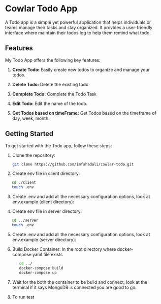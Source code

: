 # Cowlar Todo App

A Todo app is a simple yet powerful application that helps individuals or teams manage their tasks and stay organized. It provides a user-friendly interface where maintain their todos log to help them remind what todo.

## Features

My Todo App offers the following key features:

1. **Create Todo:** Easily create new todos to organize and manage your todos.

2. **Delete Todo:** Delete the existing todo.

3. **Complete Todo:** Complete the Todo Task

4. **Edit Todo:** Edit the name of the todo.

5. **Get Todos based on timeFrame:** Get Todos based on the timeframe of day, week, month.

## Getting Started

To get started with the Todo app, follow these steps:

1. Clone the repository:

   ```bash
   git clone https://github.com/imfahadali/cowlar-todo.git

   ```

2. Create env file in client directory:

```bash
   cd ./client
   touch .env
```

3. Create .env and add all the necessary configuration options, look at env.example (client directory):

4. Create env file in server directory:

```bash
   cd ../server
   touch .env
```

5. Create .env and add all the necessary configuration options, look at env.example (server directory):

6. Build Docker Container: In the root directory where docker-compose.yaml file exists

   ```bash
      cd ../
      docker-compose build
      docker-compose up
   ```

7. Wait for the both the container to be build and connect, look at the terminal if it says MongoDB is connected you are good to go.

8. To run test 
